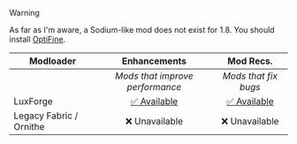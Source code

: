 > [!WARNING]
> As far as I'm aware, a Sodium-like mod does not exist for 1.8. You should install [OptiFine](https://optifine.net).

| Modloader | Enhancements | Mod Recs. |
| --- | :---: | :---: | 
| | *Mods that improve performance* | *Mods that fix bugs* | 
| LuxForge | [✅ Available](forge/optimizations.md) | [✅ Available](forge/fixes.md) |
| Legacy Fabric / Ornithe | ❌ Unavailable | ❌ Unavailable |